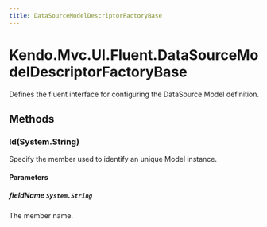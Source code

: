 ```yaml
---
title: DataSourceModelDescriptorFactoryBase
---
```


# Kendo.Mvc.UI.Fluent.DataSourceModelDescriptorFactoryBase
Defines the fluent interface for configuring the DataSource Model definition.




## Methods


### Id(System.String)
Specify the member used to identify an unique Model instance.


#### Parameters

##### fieldName `System.String`
The member name.






